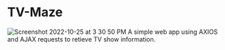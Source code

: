 # TV-Maze
![Screenshot 2022-10-25 at 3 30 50 PM](https://user-images.githubusercontent.com/90358066/197895261-86a54a95-70b9-4fbb-ae8e-f9141a832287.png)
A simple web app using AXIOS and AJAX requests to retieve TV show information. 

